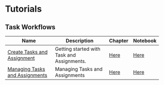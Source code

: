 # Tutorials

## Task Workflows
| Name | Description | Chapter | Notebook |
| --- | --- | --- | --- |
| [Create Tasks and Assignment](task_workflows/create_a_task/chapter.md) | Getting started with Task and Assignments. | [Here](task_workflows/create_a_task/chapter.ipynb) | [Here](task_workflows/create_a_task/chapter.ipynb) |
| [Managing Tasks and Assignments](task_workflows/redistributing_and_reassigning_a_task/chapter.md) | Managing Tasks and Assignments | [Here](task_workflows/redistributing_and_reassigning_a_task/chapter.ipynb) | [Here](task_workflows/redistributing_and_reassigning_a_task/chapter.ipynb) |